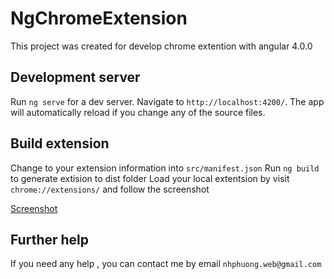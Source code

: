 
# NgChromeExtension

This project was created for develop chrome extention with angular 4.0.0

## Development server

Run `ng serve` for a dev server. Navigate to `http://localhost:4200/`. The app will automatically reload if you change any of the source files.

## Build extension
Change to your extension information into `src/manifest.json`
Run `ng build` to generate extision to dist folder
Load your local extentsion by visit `chrome://extensions/` and follow the screenshot
 
[Screenshot](load.png)
 
## Further help

If you need any help , you can contact me by email `nhphuong.web@gmail.com`
